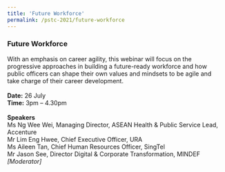 ```yaml
---
title: 'Future Workforce'
permalink: /pstc-2021/future-workforce
---
```


### Future Workforce
With an emphasis on career agility, this webinar will focus on the progressive approaches in building a future-ready workforce and how public officers can shape their own values and mindsets to be agile and take charge of their career development.<br>
<br>
<b>Date:</b> 26 July <br>
<b>Time:</b> 3pm – 4.30pm <br>
<br>
<b>Speakers</b><br>
Ms Ng Wee Wei, Managing Director, ASEAN Health & Public Service Lead, Accenture <br>
Mr Lim Eng Hwee, Chief Executive Officer, URA  <br>
Ms Aileen Tan, Chief Human Resources Officer, SingTel <br>
Mr Jason See, Director Digital & Corporate Transformation, MINDEF <i> [Moderator] </i>

